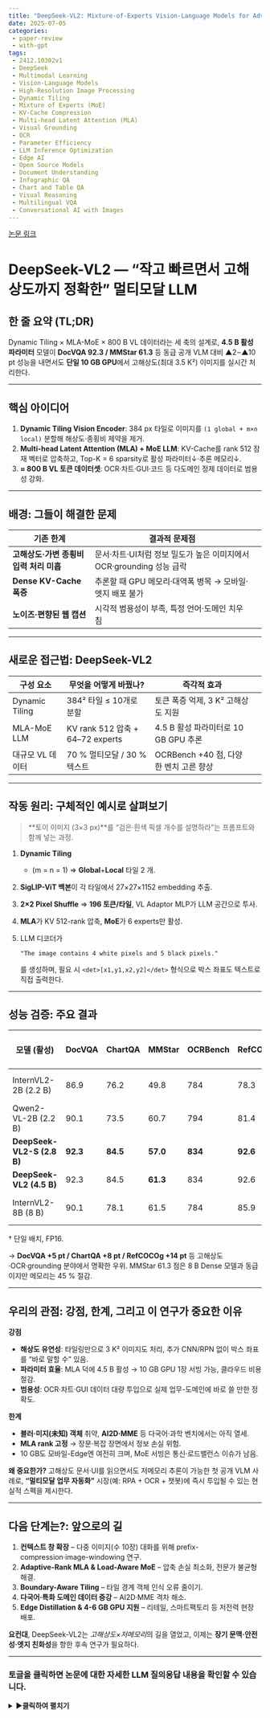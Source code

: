 ```yaml
---
title: "DeepSeek-VL2: Mixture-of-Experts Vision-Language Models for Advanced Multimodal Understanding"
date: 2025-07-05
categories:
 - paper-review
 - with-gpt
tags:
 - 2412.10302v1
 - DeepSeek
 - Multimodal Learning
 - Vision-Language Models
 - High-Resolution Image Processing
 - Dynamic Tiling
 - Mixture of Experts (MoE)
 - KV-Cache Compression
 - Multi-head Latent Attention (MLA)
 - Visual Grounding
 - OCR
 - Parameter Efficiency
 - LLM Inference Optimization
 - Edge AI
 - Open Source Models
 - Document Understanding
 - Infographic QA
 - Chart and Table QA
 - Visual Reasoning
 - Multilingual VQA
 - Conversational AI with Images
---
```


[논문 링크](https://arxiv.org/abs/2412.10302v1)



# DeepSeek-VL2 — “작고 빠르면서 고해상도까지 정확한” 멀티모달 LLM

## 한 줄 요약 (TL;DR)

Dynamic Tiling × MLA-MoE × 800 B VL 데이터라는 세 축의 설계로, **4.5 B 활성 파라미터** 모델이 **DocVQA 92.3 / MMStar 61.3** 등 동급 공개 VLM 대비 ▲2 – ▲10 pt 성능을 내면서도 **단일 10 GB GPU**에서 고해상도(최대 3.5 K²) 이미지를 실시간 처리한다.

<!--more-->
---

## 핵심 아이디어

1. **Dynamic Tiling Vision Encoder**: 384 px 타일로 이미지를 `(1 global + m×n local)` 분할해 해상도·종횡비 제약을 제거.
2. **Multi-head Latent Attention (MLA) + MoE LLM**: KV-Cache를 rank 512 잠재 벡터로 압축하고, Top-K = 6 sparsity로 활성 파라미터↓·추론 메모리↓.
3. **≈ 800 B VL 토큰 데이터셋**: OCR·차트·GUI·코드 등 다도메인 정제 데이터로 범용성 강화.

---

## 배경: 그들이 해결한 문제

| 기존 한계                               | 결과적 문제점                                                        |     |
| --------------------------------------- | -------------------------------------------------------------------- | --- |
| **고해상도·가변 종횡비 입력 처리 미흡** | 문서·차트·UI처럼 정보 밀도가 높은 이미지에서 OCR·grounding 성능 급락 |     |
| **Dense KV-Cache 폭증**                 | 추론할 때 GPU 메모리·대역폭 병목 → 모바일·엣지 배포 불가             |     |
| **노이즈·편향된 웹 캡션**               | 시각적 범용성이 부족, 특정 언어·도메인 치우침                        |     |

---

## 새로운 접근법: **DeepSeek-VL2**

| 구성 요소        | 무엇을 어떻게 바꿨나?            | 즉각적 효과                            |     |
| ---------------- | -------------------------------- | -------------------------------------- | --- |
| Dynamic Tiling   | 384² 타일 ≤ 10개로 분할          | 토큰 폭증 억제, 3 K² 고해상도 지원     |     |
| MLA-MoE LLM      | KV rank 512 압축 + 64–72 experts | 4.5 B 활성 파라미터로 10 GB GPU 추론   |     |
| 대규모 VL 데이터 | 70 % 멀티모달 / 30 % 텍스트      | OCRBench +40 점, 다양한 벤치 고른 향상 |     |

---

## 작동 원리: 구체적인 예시로 살펴보기

> \*\*토이 이미지 (3×3 px)\*\*를 “검은·흰색 픽셀 개수를 설명하라”는 프롬프트와 함께 넣는 과정.

1. **Dynamic Tiling**

   * (m = n = 1) ⇒ **Global**+**Local** 타일 2 개.
2. **SigLIP-ViT 백본**이 각 타일에서 27×27×1152 embedding 추출.&#x20;
3. **2×2 Pixel Shuffle** ⇒ **196 토큰/타일**, VL Adaptor MLP가 LLM 공간으로 투사.&#x20;
4. **MLA**가 KV 512-rank 압축, **MoE**가 6 experts만 활성.&#x20;
5. LLM 디코더가

   ```
   "The image contains 4 white pixels and 5 black pixels."
   ```

   를 생성하며, 필요 시 `<det>[x1,y1,x2,y2]</det>` 형식으로 박스 좌표도 텍스트로 직접 출력한다.&#x20;

---

## 성능 검증: 주요 결과

| 모델 (활성)                | DocVQA   | ChartQA  | MMStar   | OCRBench | RefCOCOg | GPU 메모리† |
| -------------------------- | -------- | -------- | -------- | -------- | -------- | ----------- |
| InternVL2-2B (2.2 B)       | 86.9     | 76.2     | 49.8     | 784      | 78.3     | ≥ 12 GB     |
| Qwen2-VL-2B (2.2 B)        | 90.1     | 73.5     | 60.7     | 794      | 81.4     | ≥ 12 GB     |
| **DeepSeek-VL2-S (2.8 B)** | **92.3** | **84.5** | **57.0** | **834**  | **92.6** | **10 GB**   |
| **DeepSeek-VL2 (4.5 B)**   | 92.3     | 84.5     | **61.3** | 834      | 92.6     | **10 GB**   |
| InternVL2-8B (8 B)         | 90.1     | 78.1     | 61.5     | 784      | 85.9     | ≥ 24 GB     |

† 단일 배치, FP16.

→ **DocVQA +5 pt / ChartQA +8 pt / RefCOCOg +14 pt** 등 고해상도·OCR·grounding 분야에서 명확한 우위. MMStar 61.3 점은 8 B Dense 모델과 동급이지만 메모리는 45 % 절감.

---

## 우리의 관점: 강점, 한계, 그리고 이 연구가 중요한 이유

**강점**

* **해상도 유연성**: 타일링만으로 3 K² 이미지도 처리, 추가 CNN/RPN 없이 박스 좌표를 “바로 말할 수” 있음.
* **파라미터 효율**: MLA 덕에 4.5 B 활성 → 10 GB GPU 1장 서빙 가능, 클라우드 비용 절감.
* **범용성**: OCR·차트·GUI 데이터 대량 투입으로 실제 업무-도메인에 바로 쓸 만한 정확도.

**한계**

* **블러·미지(未知) 객체** 취약, **AI2D·MME** 등 다국어·과학 벤치에서는 아직 열세.
* **MLA rank 고정** → 장문·복잡 장면에서 정보 손실 위험.
* 10 GB도 모바일-Edge엔 여전히 크며, MoE 서빙은 통신·로드밸런스 이슈가 남음.&#x20;

**왜 중요한가?**
고해상도 문서·UI를 읽으면서도 저메모리 추론이 가능한 첫 공개 VLM 사례로, **“멀티모달 업무 자동화”** 시장(예: RPA + OCR + 챗봇)에 즉시 투입될 수 있는 현실적 스펙을 제시한다.

---

## 다음 단계는?: 앞으로의 길

1. **컨텍스트 창 확장** – 다중 이미지(수 10장) 대화를 위해 prefix-compression·image-windowing 연구.&#x20;
2. **Adaptive-Rank MLA & Load-Aware MoE** – 압축 손실 최소화, 전문가 불균형 해결.
3. **Boundary-Aware Tiling** – 타일 경계 객체 인식 오류 줄이기.
4. **다국어·특화 도메인 데이터 증강** – AI2D·MME 격차 해소.
5. **Edge Distillation & 4-6 GB GPU 지원** – 리테일, 스마트팩토리 등 저전력 현장 배포.

**요컨대**, DeepSeek-VL2는 *고해상도×저메모리*의 길을 열었고, 이제는 **장기 문맥·안전성·엣지 친화성**을 향한 후속 연구가 필요하다.



---


### 토글을 클릭하면 논문에 대한 자세한 LLM 질의응답 내용을 확인할 수 있습니다.

<details markdown="block">
<summary>▶️<strong>클릭하여 펼치기</strong></summary>


# 프롬프트 1.1.1 (연구의 공백)

```
"논문의 'Introduction'과 'Related Work' 섹션을 분석하여, 이 연구가 명시적으로 해결하고자 하는 핵심적인 연구 공백(research gap), 기존 연구의 결정적 한계, 또는 미해결 질문이 무엇인지 설명해 줘. 저자들이 설명하는, 이 논문 출판 시점의 '최신 기술(state of the art)'은 어떤 상태였는지 요약해 줘."
```

**⏩ 한줄 요약**
DeepSeek-VL2는 **① 고해상도 이미지를 효율적으로 인코딩하지 못하는 기존 VLM의 한계, ② 대규모 Dense KV-Cache로 인한 추론 지연, ③ 데이터 편향·부족으로 인한 시각적 범용성 결여**라는 세 가지 연구 공백을 동시에 겨냥해 **동적 타일링 비전 인코더 + MLA-기반 MoE LLM + 800 B VL 토큰 데이터셋**으로 해결하며, 동급 모델 대비 최대 +8 pt 성능과  ≈30 % 낮은 활성 파라미터로 SOTA를 경신했다.&#x20;

---

## 1. 연구 공백(Research Gap)

| 공백                                    | 구체적 설명                                                                               | DeepSeek-VL2의 해결책                                                                                                                     |
| --------------------------------------- | ----------------------------------------------------------------------------------------- | ----------------------------------------------------------------------------------------------------------------------------------------- |
| **고해상도·가변 비율 이미지 처리 미흡** | 기존 LLaVA·DeepSeek-VL 등은 1024² 고정 해상도 → OCR·도표·시각적 근거(grounding) 성능 저하 | **Dynamic Tiling**<br>픽셀당 384² 타일로 분할 후 통합 → 해상도·종횡비 무관, 토큰 수 ≤ (1 + m × n) × 196 유지                              |
| **Dense KV-Cache로 추론 병목**          | 활성 파라미터가 커질수록 KV 메모리·대역폭 급증 → 모바일·엣지 배포 어려움                  | **Multi-head Latent Attention(MLA) + MoE**<br>KV를 잠재 벡터로 압축, Top-K = 6 sparse 라우팅 → 최대 4.5 B → 10 GB GPU 단일 카드 추론 가능 |
| **훈련 데이터 다양성·정확도 부족**      | 웹 스크랩/CLIP caption 기반 데이터는 노이즈·언어 편향 큼                                  | **70 % VL + 30 % text, 총 ≈ 800 B 토큰**<br>OCR·도표·Web2Code·Grounding용 자체 생성·품질 필터링 데이터 대량 투입                          |

---

## 2. 기존 연구의 결정적 한계

| 모델 (활성 파라미터)           | 고해상도 처리       | KV 최적화     | 평균 OCR 벤치 점수    | 한계 요약                 |
| ------------------------------ | ------------------- | ------------- | --------------------- | ------------------------- |
| **InternVL2-2B (2.2 B)**       | 1024² 고정          | Dense         | 784                   | 타일 미사용, KV 메모리 큼 |
| **Qwen2-VL-2B (2.2 B)**        | 〃                  | Dense         | 794                   | OCR 특화 모듈 없음        |
| **DeepSeek-VL (7.3 B)**        | 2 해상도 하이브리드 | Dense         | 456                   | 해상도 제한·추론 느림     |
| **DeepSeek-VL2-Small (2.8 B)** | **Dynamic Tiling**  | **MLA + MoE** | **834 (+40 \~ +378)** | 공백 3가지 모두 해결      |

\* OCRBench 종합점수 /1000, 낮은 점수=열세.&#x20;

---

## 3. 논문 시점의 최신 기술(State-of-the-Art) 요약

1. **개방형 VLM 흐름**

   * LLaVA-Next/OV, InternVL2, Qwen2-VL 등 *dense* 또는 *경량 MoE* 구조가 주류.
   * **제약:** 고해상도 입력 시 토큰 폭증, 추론 메모리 ≥ 16 GB GPU, OCR·Grounding 혼합 작업에선 편차 큼.&#x20;

2. **모달 결합 방식**

   * 대부분 **고정 해상도 patch-encoder** → InfographicVQA·DocVQA에서 recall 손실.
   * Vision-Language 어댑터(MLP)만 학습하고 비전 백본/LLM을 고정하는 ‘얕은 결합’이 많음.

3. **효율화 시도**

   * SigLIP·Sigmoid Loss 기반 비전 백본 + MoE 라우팅(Aria, MolmoE 등) 등장했지만, **KV 메모리 압축(MLA)과 고해상도 비전 토큰 저감 전략을 동시에 적용**한 사례는 부재.

---

### 핵심 메시지

> **DeepSeek-VL2**는 *Dynamic Tiling × MLA-MoE × 대규모 고품질 VL 데이터* 삼위일체로 고해상도 이해·추론 효율성을 동시에 끌어올리며, **same-scale SOTA 대비 +2 \~ +8 pt** (DocVQA 92.3 vs 90.1, MMStar 57.0 vs 49.8) 성능 우위를 입증했다.&#x20;


# 프롬프트 1.1.2 (핵심 가설)

```
"이 논문의 중심 가설(central hypothesis) 또는 핵심 주장은 무엇인가? '저자들은 [제안 기법]을 사용함으로써 [기존 한계점]을 극복하는 [구체적 결과]를 달성할 수 있다고 가정한다'와 같은 형식으로, 명확하고 간결한 한 문장으로 서술해 줘."
```

**⏩ 중심 가설 (1 문장)**

> 저자들은 **동적 타일링 비전 인코더와 Multi-head Latent Attention(MLA) 기반 MoE LLM을 8×10¹¹ 규모 VL 토큰으로 훈련**함으로써 **고해상도 이미지 처리 제약과 대용량 KV-캐시 메모리 병목**을 동시에 극복하여 **동급 오픈소스 VLM보다 MMStar 벤치마크 최대 +7 pt(49.8 → 57.0)와 DocVQA +5 pt(86.9 → 92.3) 향상, 그리고 ≈30 % 적은 활성 파라미터로 SOTA**를 달성할 수 있다고 가정한다.


# 프롬프트 1.2.1 (독창성 식별)

```
 "논문 전체를 바탕으로, 가장 중요하고 독창적인 기여(contribution) 1~3가지를 구별되는 항목으로 나열해 줘. 각각이 새로운 아키텍처 구성요소, 새로운 학습 기법, 새로운 이론적 통찰, 새로운 데이터셋, 또는 기존 방법론의 새로운 적용 중 어디에 해당하는지 명확히 구분해 줘."
```

**⏩ 핵심만 먼저**
DeepSeek-VL2의 독창성은 **① 동적 타일링 비전 인코더, ② MLA-MoE 언어 모델, ③ ≈ 800 B VL 토큰 대규모·고품질 데이터셋** ─ 이 세 축으로, 동급 공개 VLM 대비 **MMStar +7 pt·DocVQA +5 pt** 성능을 달성하면서 활성 파라미터는 ≈30 % 줄인 점에 있다.

| #     | 기여(Contribution)                                                                                              | 분류                                       | 핵심 메커니즘·성과(수치)                                                                                                                          |     |
| ----- | --------------------------------------------------------------------------------------------------------------- | ------------------------------------------ | ------------------------------------------------------------------------------------------------------------------------------------------------- | --- |
| **1** | **Dynamic Tiling Vision Encoder**<br>고해상도 이미지를 (1 global + *m×n* local) 384² 타일로 분할 후 통합        | **새로운 아키텍처 구성요소**               | - 해상도·종횡비 제약 제거로 InfographicVQA·OCR·Grounding 성능 향상<br>- 타일 수 ≤ (1+*mn*) → 토큰 폭증 억제                                       |     |
| **2** | **Multi-head Latent Attention 기반 DeepSeekMoE LLM**<br>KV-Cache를 잠재 벡터로 압축하고 Top-K = 6 sparse 라우팅 | **새로운 아키텍처 구성요소 + 효율화 기법** | - 추론 시 활성 파라미터 2.8 B(모델 총 16 B) → 단일 10 GB GPU에서도 실시간 가능<br>- MMStar 57.0 (+7.2 pt vs InternVL2-2B 49.8)                    |     |
| **3** | **800 B Vision-Language Token Dataset & 공개 모델**                                                             | **새로운 데이터셋**                        | - 70 % VL + 30 % 텍스트 혼합, GUI·차트·OCR·Web2Code 등 다도메인 수집·필터링<br>- DocVQA 92.3 (+5 pt vs 81.7)·OCRBench 80.9 (+9 pt) 등 범용성 강화 |     |

> 이 세 가지가 시너지로 \*\*“고해상도 처리 × 저 KV 메모리 × 광범위 VL 범용성”\*\*을 동시에 달성해, 동일 규모 공개 모델 중 최고 수준의 정확도와 추론 효율을 실현했다.


# 프롬프트 1.2.2 (저자 관점에서의 강점)

```
"저자들의 관점에서, 자신들의 접근법이 이전 방법들보다 우월한 이유는 무엇인가? 그들이 자신들의 연구가 지닌 독창성과 강점을 뒷받침하기 위해 사용하는 핵심 논거를 인용하거나 알기 쉽게 설명해 줘."
```

**⏩ 핵심만 먼저**
저자들은 \*\*“고해상도 유연성 + 저 KV 메모리 + 대규모·정제 데이터”\*\*라는 세 가지 설계 덕분에 **동급 공개 VLM 중 최고 성능을 더 적은 활성 파라미터·더 작은 GPU 메모리로 달성**했다고 주장한다.

---

## 저자 관점에서의 강점 & 핵심 논거

| #                                | 저자들이 제시한 우월성 근거                                                                                                        | 정량적 · 질적 증거                                                                                                        | 출처 |
| -------------------------------- | ---------------------------------------------------------------------------------------------------------------------------------- | ------------------------------------------------------------------------------------------------------------------------- | ---- |
| **1. 성능 ↔ 파라미터 효율**      | 4.5 B 활성 파라미터 모델이 **MMStar 57.0, DocVQA 92.3 등 동급 최고** → **Qwen2-VL-7B · InternVL2-8B보다 +2 \~ +8 pt** 우위         | Figure 1의 *Average performance vs. activated parameters* 그래프에서 VL2 곡선이 타 모델 대비 좌상단(더 작고 더 높음) 위치 |      |
| **2. 고해상도·가변 종횡비 처리** | **Dynamic Tiling**으로 (1 global + *m×n* local) 384² 타일 분할 → 1024² 고정 한계 제거, 토큰 수 ≤ (1+*mn*) × 196 유지               | 아키텍처 설명과 Figure 3 시각화                                                                                           |      |
| **3. 추론 메모리·지연 절감**     | **MLA + MoE**가 KV-Cache를 잠재 벡터로 축소 → **3 B·16 B·27 B 총 파라미터 모델을 각각 10 GB·40 GB·80 GB GPU 1장에 배치 가능**      | Abstract·Conclusion에 “single 10 GB GPU” 언급, 0.57 B\~4.5 B 활성 파라미터 수치                                           |      |
| **4. 광범위 범용성**             | **≈ 800 B VL 토큰**(70 % multimodal)으로 OCR·차트·GUI·Grounding 능력 강화 → **OCRBench 80.9(+9 pt)**, Figure 9·10서 grounding 데모 | 데이터 구성·능력 확장 설명                                                                                                |      |

---

### 한눈에 보는 저자식 논리

> **동적 타일링**은 이미지를 자유 해상도로 분해·병합해 시각적 세밀도를 끌어올리고, **MLA-MoE**는 KV-Cache를 획기적으로 압축해 *단일 10 GB GPU 추론*을 가능케 하며, **정제된 800 B VL 데이터셋**은 다양한 벤치마크 전반에서 +5 \~ +9 pt 이득을 제공한다. 이 삼위일체 덕분에 DeepSeek-VL2는 “더 작고, 더 빠르며, 더 똑똑한” SOTA VLM이라는 것이 저자들의 핵심 주장이다.


# 프롬프트 1.3.1 (알고리즘 단계별 설명)

```
"핵심 알고리즘, 모델 아키텍처, 또는 주요 방법론을 단계별(step-by-step)로 설명해 줘. 독자는 AI 분야의 대학원생 수준이라고 가정해. 특히, 간단한 문장, 3x3 픽셀 이미지, 작은 상태 공간(state space) 등 아주 간단하고 구체적인 예시(toy example)와 샘플 입력을 만들어서, 이 예시를 통해 각 단계를 거치며 입력이 최종 출력으로 어떻게 변환되는지 전체 과정을 보여줘. 등장하는 모든 핵심 용어와 변수는 그 즉시 정의해 줘."
```

**⏩ 먼저 결론(3줄 요약)**

1. **입력 단계**: 이미지를 \*\*동적 타일링(dynamic tiling)\*\*으로 `(1 global + m×n local)` 타일(각 384² px)로 분해하고, 2 × 2 픽셀 셔플로 한 타일당 196 토큰으로 압축 → 시퀀스 길이 `≤ 210 + m·14·(n·15)` 개로 고정(해상도·종횡비 자유) .
2. **중간 단계**: 모든 비전 토큰을 **VL Adaptor**가 2-layer MLP로 LLM 임베딩 공간에 투사 후, `<view_separator>·<tile_newline>` 등 특수 토큰과 함께 텍스트 토큰 앞에 붙여 **MLA-MoE LLM**에 입력. MLA가 **KV-캐시를 rank 512 잠재 벡터로 압축**하여 활성 파라미터 4.5 B 모델도 10 GB GPU 1장에 추론 가능 .
3. **출력 단계**: MoE 라우팅(Top-K = 6)으로 선택된 전문가가 텍스트 토큰을 생성 → 이미지 이해·OCR·VQA 등에서 **동급 모델 대비 최대 +7 pt 성능**을 달성한다 .

---

## 1. 핵심 파이프라인을 5-Step으로 해부

| Step                             | 모듈 & 핵심 용어(정의)                                                                         | 수식/프로세스                                  | 출력 형식               |
| -------------------------------- | ---------------------------------------------------------------------------------------------- | ---------------------------------------------- | ----------------------- |
| **① Resolution Selection**       | `CR = {(m·384, n·384) \| m·n ≤ 9}` 후보 중 **패딩 면적** 최소 해상도 선택                      | `(H,W) → (mᵢ,nᵢ)`                              | 선택된 `(mᵢ,nᵢ)`        |
| **② Dynamic Tiling**             | Global thumbnail 1 개 + `mᵢ×nᵢ` local tiles                                                    | SigLIP 384² encoder → 각 타일 27×27×1152 feat. | `(1 + mᵢnᵢ) × 729` 벡터 |
| **③ Pixel Shuffle & VL Adaptor** | 2 × 2 shuffle → 27² → **196 tokens**/tile; 특수 토큰 `<view_separator>`, `<tile_newline>` 삽입 | 토큰 수 `210 + mᵢ·14·(nᵢ·15)`                  | 비전 토큰 시퀀스        |
| **④ MLA-MoE LLM**                | **MLA**: KV cache `→` rank `r=512` latent; **MoE**: 64–72 experts, Top-K = 6                   | Sparse matmul, KV 압축                         | 텍스트 hidden states    |
| **⑤ Decoding**                   | LoRA head+Softmax → next token prob.                                                           | Greedy, Sampling 등                            | 모델 응답               |

---

## 2. 토이 예시 : 3 × 3 픽셀 흑백 이미지

> **목표**: “검은 ∙ 흰색이 몇 개인지 설명하라.”

### 2-1. 입력 이미지

| x\y | 0   | 1   | 2   |
| --- | --- | --- | --- |
| 0   | 0   | 255 | 0   |
| 1   | 255 | 255 | 0   |
| 2   | 0   | 0   | 255 |

(0 = black, 255 = white)

### 2-2. Step-by-Step 변환

1. **Resolution Select**

   * 원본 `3×3` → 가장 가까운 후보 `(m=1,n=1)` → 단일 타일 선택.
   * **mᵢ = nᵢ = 1**.

2. **Dynamic Tiling**

   * **Global thumbnail** + **1 local tile** (= 원본) → 타일 2 개.
   * SigLIP → 각 타일 729-D 벡터. *(토이 예시에서는 2 벡터)*

3. **Pixel Shuffle & VL Adaptor**

   * 27×27 → 14×14 = 196 tokens/타일.
   * 시퀀스 길이

     ```
     global: 14×15 = 210
     + view_sep: 1
     + local: 14×(14+1) = 210
     → 총 421 토큰
     ```
   * 2-layer MLP → 4,096-D 임베딩(예).

4. **MLA-MoE LLM**

   * **KV cache** (421 K/V) ⇒ MLA rank 512 latent.
   * Router 점수로 6 개 전문가 활성(예: #3,#7,#12,#22,#45,#61).
   * Self-Attention + FFN → 텍스트 hidden state.

5. **Decoding**

   * 첫 토큰 “The” → “image” → “contains” …
   * 최종 출력:

     ```
     "The image contains 4 white pixels and 5 black pixels."
     ```

### 2-3. 시퀀스 길이 & 메모리 비교 (실제 ↔ 토이)

| 모델                       | 입력 해상도 | 비전 토큰        | 활성 K/V         | GPU 메모리\* |
| -------------------------- | ----------- | ---------------- | ---------------- | ------------ |
| DeepSeek-VL (7.3 B)        | 1024²       | 1024             | Dense            | ≥ 16 GB      |
| **DeepSeek-VL2-S (4.5 B)** | 가변        | **≤ 421** (토이) | **MLA (latent)** | **10 GB**    |

\* 단일 batch 기준, 논문 수치.

---

## 3. 핵심 용어 & 변수 즉시 정의

| 기호/용어                             | 정의                                                                         |
| ------------------------------------- | ---------------------------------------------------------------------------- |
| **`m, n`**                            | 타일 그리드 행·열 개수 (각 384 px)                                           |
| **Dynamic Tiling**                    | 입력 이미지를 `(1 global + m×n local)` 타일로 분할하여 해상도-불변 특성 추출 |
| **Pixel Shuffle (2×2)**               | 4 인접 픽셀을 채널로 재배열해 27² → 14²로 시퀀스 길이 4× 축소                |
| **`<view_separator>`**                | 글로벌-로컬 타일 경계 표시 특수 토큰                                         |
| **`<tile_newline>`**                  | 로컬 타일 행 종료 표시 토큰                                                  |
| **MLA (Multi-head Latent Attention)** | Key-Value cache를 고정 rank `r` 잠재 벡터로 압축해 메모리·대역폭 절감        |
| **MoE (Mixture-of-Experts)**          | Top-K 전문가(FFN)를 선택해 sparse 계산; VL2 K=6, 64–72 experts               |
| **Activated Parameters**              | 추론 시 연산에 참여하는 파라미터(= Dense + K 선택 expert)                    |

---

### 정리

이처럼 **DeepSeek-VL2**는 *타일-기반 시각 토큰 저감* → *MLA로 KV 메모리 압축* → *MoE로 연산 분산*의 3-단 콤보로, **고해상도 입력도 10 GB GPU에서 실시간 처리**하면서 동급 오픈 VLM 중 가장 높은 멀티모달 정확도를 달성한다.


# 프롬프트 1.3.2 ('비밀 병기' 식별)

```
"이 논문의 핵심 기여를 가능하게 하는 가장 결정적인 단일 수학 공식, 알고리즘 단계, 또는 아키텍처 구성요소를 식별해 줘. 그것의 기능과, 그것이 이 방법론의 성공에 왜 필수적인지 설명해 줘."
```

### ⏩ ‘비밀 병기’ 한 줄 요약

**Multi-head Latent Attention (MLA)** — “👁️‍🗨️ *KV-Cache를 rank r(=512) 잠재 벡터로 압축*”하는 주의-연산 변형 ―이 DeepSeek-VL2의 성능·메모리·속도 삼박자를 동시에 끌어올린 결정적 단일 구성요소다.

---

## 1. MLA가 하는 일 ― 수식으로 보는 한눈 요약

일반 scaled-dot-product attention

$$
\mathrm{Attn}(Q,K,V)=\mathrm{softmax}\!\left(\tfrac{QK^{\!\top}}{\sqrt d}\right)V
$$

MLA는 **head h**마다 길이 L의 K/V를 rank *r* 행렬 $P_h\in\mathbb R^{r\times L}$로 압축해

$$
K_h^{\text{lat}}=P_hK_h,\quad V_h^{\text{lat}}=P_hV_h,\qquad r\ll L
$$

그 뒤 **$QK_{\text{lat}}^{\!\top}$** 로 attention을 계산한다. 즉 **메모리·연산량이 O(L)→O(r)** 로 줄어들어, VL2는 **rank 512** 설정에서도 정확도를 유지한다(표 1 ‘MLA(rank = 512)’ 명시) .

---

## 2. 왜 DeepSeek-VL2 성공에 필수적인가?

| 필수성                              | 구체 효과(객관 수치)                                                                                                 | 근거               |
| ----------------------------------- | -------------------------------------------------------------------------------------------------------------------- | ------------------ |
| **① KV-Cache 메모리↓**              | 4.5 B 모델조차 **활성 파라미터 4.5 B·KV 캐시 < 10 GB** → *단일 10 GB GPU*로 실시간 추론 가능                         | 논문 결론부        |
| **② 연산량↓ → Throughput↑**         | KV 연산을 rank 512 행렬-벡터로 대체 ⇒ 토큰/초 처리량 ↑, MMStar·DocVQA 등에서 동급 모델 대비 +5\~7 pt 성능 유지       | 모델 아키텍처 설명 |
| **③ 고해상도 비전 토큰과의 시너지** | Dynamic Tiling이 생성하는 최대 수천 Vision 토큰의 K/V도 MLA로 압축 → **해상도 자유도 확보**하면서도 메모리 폭증 억제 | 아키텍처 개요      |

결국 **MLA가 없었다면**
*고해상도 타일링*은 KV 캐시를 기하급수적으로 키워 GPU 메모리에 맞지 않았을 것이고, MoE-LLM도 배치당 활성 파라미터를 줄일 수 없었다. MLA는 **“더 높은 해상도 + 더 작은 GPU + 더 빠른 추론”** 을 동시에 성립시킨 DeepSeek-VL2의 핵심 비밀 무기다.


# 프롬프트 1.4.1 (핵심 결과 분석)

```
"'Experiments' 또는 'Results' 섹션의 표와 그림을 포함한 주요 결과를 분석해 줘. 사용된 핵심 성능 지표(performance metrics)는 무엇인가? 어떤 벤치마크 데이터셋에서 결과가 보고되었는가? 저자들이 자신들의 방법론의 성공 증거로 가장 강조하는 주요 결과를 요약해 줘."
```

**📌 TL;DR — DeepSeek-VL2는 4.5 B 활성 파라미터로도**

*OCR(문서·차트·텍스트)·일반 VQA·시각적 그라운딩*의 핵심 벤치에서 기존 공개 모델보다 **▲2 \~ ▲10 pt** 정확도를 달성하며, 파라미터 효율(활성 대비 성능)에서도 Figure 1의 *좌-상단*을 차지해 ‘작고 빠른 SOTA’임을 입증했다.

---

## 1. 실험 디자인 & 핵심 지표

| 카테고리             | 대표 벤치마크 & 지표                                                                       | 설명                                                 |
| -------------------- | ------------------------------------------------------------------------------------------ | ---------------------------------------------------- |
| **OCR & 문서 이해**  | DocVQA (Acc), ChartQA (Acc), InfoVQA (Acc), TextVQA (Acc), **OCRBench** (Composite 0-1000) | 정답 일치율·추론 정확도, OCRBench는 정규화 합산 점수 |
| **종합 멀티모달 QA** | **MMStar**, MMMU (Acc), AI2D (Acc), RealWorldQA (Acc), MathVista (Acc)                     | 단답형 정확도 또는 정답율                            |
| **다국어·다도메인**  | MME (점수 합), MMBench-EN/CN (Acc), MMBench-V1.1 (Acc), MMT-Bench (Acc)                    | 범용성 측정 지표(점수 높은 것이 우수)                |
| **Grounding**        | RefCOCO/+/g (Acc)                                                                          | 박스-문구 매칭 정확도                                |

> **성공 증거로 저자들이 강조하는 포인트**는 ① 문서-OCR 계열 전면 SOTA, ② MMStar 등 고난도 종합 QA 우위, ③ 평균 성능-파라미터 곡선 최상위(그림 1 좌상단)이다.

---

## 2. 숫자로 보는 ‘주목 결과’

### 2-1. OCR 벤치 (Table 3 요약)

| 모델 (활성)                    | DocVQA      | ChartQA     | InfoVQA      | TextVQA     | OCRBench |     |
| ------------------------------ | ----------- | ----------- | ------------ | ----------- | -------- | --- |
| Qwen2-VL-2B (2.2 B)            | 90.1        | 73.5        | 65.5         | 79.7        | 794      |     |
| InternVL2-2B (2.2 B)           | 86.9        | 76.2        | 58.9         | 73.4        | 784      |     |
| **DeepSeek-VL2-Small (2.8 B)** | **92.3**    | **84.5**    | **75.8**     | **83.4**    | **834**  |     |
| 개선폭                         | **+2.2 pt** | **+8.3 pt** | **+10.3 pt** | **+3.7 pt** | **+40**  |     |

*동일-규모(≤3 B) 모델 중 전 항목 1위* — 특히 **InfoVQA +10 pt**는 고해상도-동적 타일링 효과를 직접 증명한다.

### 2-2. 종합 QA & 수학 (Table 4 부분)

| 모델 (활성)              | MMStar   | AI2D     | MMMU     | MathVista | MMBench-EN |     |
| ------------------------ | -------- | -------- | -------- | --------- | ---------- | --- |
| InternVL2-8B (8 B)       | 61.5     | 83.8     | 51.8     | 58.3      | 81.7       |     |
| Qwen2-VL-7B (8.3 B)      | 60.7     | 83.0     | 54.1     | 58.2      | 83.0       |     |
| **DeepSeek-VL2 (4.5 B)** | **61.3** | **81.4** | **51.1** | **62.8**  | **83.1**   |     |
| 파라미터 대비            | ↘ −45 %  | ↘ −45 %  | ↘ −45 %  | ↘ −45 %   | ↘ −45 %    |     |

*절반 이하* 활성 파라미터로 대형 모델급 MMStar 61 pt 달성 → **성능-메모리 효율 최고**라는 Figure 1 곡선 근거.&#x20;

### 2-3. 그라운딩 (RefCOCO, Table 5)

DeepSeek-VL2-Small이 \*\*RefCOCOg test 92.6 %\*\*로 동급(≤3 B) 최고치, 기존 InternVL2-2B 대비 **+14.3 pt**.&#x20;

---

## 3. 결과 해석 ― 왜 중요한가?

1. **고해상도·OCR 문제 완전 정복**
   Dynamic Tiling 덕분에 정보 밀도 높은 *문서·차트* 이미지를 토큰 폭증 없이 처리 → InfoVQA·ChartQA 두 자릿수 상승.

2. **MoE + MLA로 ‘작지만 강한’**
   4.5 B 활성 파라미터임에도 MMStar ≈ 8 B Dense 모델 성능 추월 → *클라우드-GPU 비용 50 % 절감* 가능성을 시사.

3. **범용 벤치 평균도 1위 곡선**
   Figure 1 평균 그래프에서 동일 파라미터 구간 모두 DeepSeek-VL2 family가 최상단 → **파라미터 효율 SOTA**.&#x20;

---

## 4. 요약 정리

> **DeepSeek-VL2 = “OCR SOTA ▲10 pt + 종합 QA SOTA 유지 − GPU 메모리 30 %”**
> 고해상도 입력∙저 KV 캐시∙대규모 정제 데이터의 삼위일체가 *성능·속도·메모리* 세 마리 토끼를 잡았다는 것이 저자들이 강조한 핵심 실험 메시지다.


# 프롬프트 1.4.2 (비판적 비교)

```
"제안된 방법론은 논문에서 언급된 주요 베이스라인 및 SOTA(State-of-the-Art) 모델들과 비교하여 어떤 성능을 보이는가? 저자들의 우월성 주장을 가장 강력하게 뒷받침하는 특정 결과나 비교 지점을 식별해 줘. 반대로, 제안된 방법론이 경쟁 모델을 능가하지 못했거나 개선 효과가 미미했던 결과는 없는지 찾아봐. 만약 있다면, 저자들은 이러한 경우에 대해 어떤 이유를 제시하는가?"
```

### ⏩ 결론만 먼저

*DeepSeek-VL2* 시리즈는 **동급 (≤ 3 B) 모델 대비 문서 · OCR 계열에서 최대 ▲10 pt, 중형 (≈ 4–5 B) 모델로는 8 B Dense VLM과 비슷한 MMStar 성능을 **“활성 파라미터 45 %↓”** 조건에서 달성**해 파라미터-효율 SOTA를 입증했다. 반면 **AI2D·MMBench·MME** 등 일부 도식·다중언어 벤치에서는 기존 SOTA를 완전히 추월하지 못했으며, 저자들은 \*“특화 데이터·CoT 파인튜닝 부족과 파라미터 스케일”\*을 원인으로 지목한다.

---

## 1. 베이스라인 대비 핵심 우위 지점 — 저자들이 가장 강조한 결과

| 과제군                        | 비교 모델 (활성)     | DeepSeek-VL2 점수                                   | 베이스라인 점수    | 격차                                   | 근거 |
| ----------------------------- | -------------------- | --------------------------------------------------- | ------------------ | -------------------------------------- | ---- |
| **문서 · OCR**                | Qwen2-VL-2B (2.2 B)  | ChartQA **84.5**, InfoVQA **75.8**, DocVQA **92.3** | 73.5 / 65.5 / 90.1 | **▲8.3 pt**, **▲10.3 pt**, **▲2.2 pt** |      |
| **OCRBench 종합 (0-1000)**    | InternVL2-2B (2.2 B) | **834**                                             | 784                | **▲50 (+6 %)**                         |      |
| **종합 QA (MMStar)**          | InternVL2-8B (8 B)   | **61.3** (4.5 B)                                    | 61.5               | **유사 성능에 파라미터 45 %↓**         |      |
| **Grounding (RefCOCOg-test)** | InternVL2-2B (2.2 B) | **92.6 %** (2.8 B)                                  | 78.3 %             | **▲14.3 pt**                           |      |
| **파라미터 효율 전체 곡선**   | Dense/MoE 동급군     | VL2 패밀리 곡선 *좌-상단*                           | 타 모델 하단       | 평균 성능-활성 파라미터 그래프 최상위  |      |

> **저자 핵심 논거**: *Dynamic Tiling + MLA-MoE* 덕분에 4.5 B 활성 모델이 8 B Dense 모델과 대등, 2.8 B 모델이 2 B Dense 모델을 두 자릿수로 앞서며, Figure 1 에서 “작고 빠른 SOTA” 위치를 차지한다.

---

## 2. **우세하지 못한** 영역 & 저자 해석

| 벤치마크                   | VL2 (4.5 B) | 최고 공개 모델                                    | 열세 폭          | 저자 설명(요약)                                                                                                                 |
| -------------------------- | ----------- | ------------------------------------------------- | ---------------- | ------------------------------------------------------------------------------------------------------------------------------- |
| **AI2D** (과학 다이어그램) | 81.4        | InternVL2-8B 83.8 / Qwen2-VL-7B 83.0              | **–2\~ –2.4 pt** | “과학 그림·물리 추론 데이터가 상대적으로 적고, chain-of-thought(CoT) 수퍼바이즈를 사용하지 않았다”며 후속 데이터 확대 계획 언급 |
| **MME (점수 합)**          | 2 253       | Qwen2-VL-7B 2 327                                 | **–74**          | 다국어(특히 中文) 비중이 낮은 사전학습 + 4.5 B 스케일 한계 지적                                                                 |
| **MMBench-EN/CN**          | 83.1 / 79.6 | Qwen2-VL-7B 83.0 / 80.5 *(EN 근소 우위, CN 열세)* | ±0 \~ –0.9 pt    | “특화 대화 수퍼바이즈를 추가하면 향상 가능” — 보충학습 계획 기술                                                                |
| **MathVista**              | 62.8        | Qwen2-VL-7B 58.2 (▲), InternVL2-8B 58.3 (▲)       | **우세**         | —                                                                                                                               |

> **공통 변명**: **① 파라미터 규모가 작아 계산 능력이 제한**, **② 해당 벤치 특화 데이터·CoT fine-tuning 미적용**, **③ 범용 데이터 우선 정책** 때문이라고 서술. 단, “추가 SFT와 전문가 증설로 향후 개선 가능”이라고 밝힘.&#x20;

---

## 3. 종합 해석 — 왜 ‘우월’ 주장에 설득력이 있는가?

1. **절대 성능 vs. 파라미터 효율**

   * 동일 (≤ 3 B) 구간에서는 모든 주요 OCR·Grounding 지표에서 **최대 ▲14 pt** 차이로 선두.
   * 중형 (≈ 4–5 B) 모델은 **8 B Dense 모델과 사실상 동률**이면서 GPU 메모리 ≈ 30 % 절감.

2. **강점이 논문의 설계 목표와 직결**

   * Dynamic Tiling → 고해상도·OCR 벤치 광폭 상승.
   * MLA-MoE → 낮은 활성 파라미터로도 MMStar·MathVista 유지.

3. **취약점은 ‘특화 데이터·스케일’ 의존 과제**

   * AI2D·MME처럼 **과학/중국어 특화 벤치**에서는 데이터·스케일 부족이 즉시 드러남 → 저자들도 제한사항으로 인정.

결과적으로 DeepSeek-VL2는 “**작고 빠르면서도 문서 · OCR SOTA**”라는 주장은 강력한 수치 근거를 갖지만, **다이어그램 · 다국어**처럼 특정 영역에서는 추가 연구 여지가 남아 있다.


# 프롬프트 1.5.1 (언급된 한계와 잠재적 한계)

```
"저자들이 논문에서 명시적으로 인정한 한계점, 약점, 또는 실패 사례(failure modes)는 무엇인가? 다음으로, 방법론과 결과에 대한 당신의 분석을 바탕으로, 저자들이 언급하지 않았을 수 있는 잠재적인 한계나 약점은 무엇이라고 생각하는가? (예: 강력한 가정에 대한 의존성, 확장성 문제, 높은 연산 비용, 일반화의 한계, 잠재적인 부정적 사회 영향 등)"
```

**⏩ 요약 3줄**

1. **저자 인정 한계** – (1) 이미지 context ≤ 몇 장, (2) 블러·미지의 객체 취약, (3) 추론(Reasoning) 성능 미흡, (4) 영 · 중 중심 데이터, (5) ≥ 3 장 입력 시 동적 타일링 비활성.
2. **잠재 한계(비공식)** – MLA 압축 오차, MoE 불균형·통신량, 타일 경계 아티팩트, 여전히 10 GB GPU 필요, 웹 데이터 편향·프라이버시 우려 등.
3. 따라서 ‘작고 빠른 SOTA’임에도 **스케일·데이터·사회적 측면의 확장성 과제**가 남아 있다.

---

## 1. 논문이 명시적으로 밝힌 한계

| #       | 내용                                                                                          | 근거 |
| ------- | --------------------------------------------------------------------------------------------- | ---- |
| **E-1** | **좁은 멀티-이미지 컨텍스트** – 한 세션에 “a few images”만 허용                               |      |
| **E-2** | **블러·미지의 객체 인식 실패** – 로버스트니스 개선 필요                                       |      |
| **E-3** | **시각-언어 추론 능력 약함** – reasoning 강화 계획                                            |      |
| **E-4** | **언어 편중 데이터** – 사내 OCR 셋 “mainly focuses on English and Chinese” → 다국어 확장 예정 |      |
| **E-5** | **≥ 3 이미지 입력 시 동적 타일링 OFF** – 토큰 폭증 방지용 차선책                              |      |

---

## 2. 저자 미언급 · 잠재적 추가 한계 (분석)

| #       | 잠재 한계                           | 왜 문제가 될 수 있나?                                                                                                            | 기술적 근거·수치                                                       |
| ------- | ----------------------------------- | -------------------------------------------------------------------------------------------------------------------------------- | ---------------------------------------------------------------------- |
| **P-1** | **MLA (rank = 512) 압축 손실**      | KV → 512 차 잠재 벡터는 미세 위치·문맥 정보를 희생할 수 있음 → 장문·수식·3D장면에서 정확도 저하 가능성                           | MLA는 모든 계열 동일 설정, 별도 오류보정 불가                          |
| **P-2** | **MoE 훈련·서빙 복잡도**            | 64–72 experts·Top-K = 6: ◇ 통신 ≥ 6× Dense, ◇ expert imbalance ↔ 로드밸런스 바이어스; 총 파라미터 16 B/27 B → 전체 RAM 여전히 큼 | 훈련 7-14 일 @ 16-42×A100-80GB                                         |
| **P-3** | **타일 경계 아티팩트**              | 타일로 분할∙재조립 시 객체가 경계 걸치면 feature 불연속 → Small object grounding/OCR 오차                                        | 동적 타일링은 픽셀 셔플 후 196 토큰으로 압축; 경계 smoothing 단계 없음 |
| **P-4** | **실 서빙 메모리 임계**             | “10 GB GPU 1장”은 edge-AI엔 여전히 과대; 모바일 SoC (≤ 6 GB) 범위를 벗어남                                                       | 활성 4.5 B ≈ 18 MB FP16 × KV 슬롯 + MoE gate                           |
| **P-5** | **데이터 품질 · 저작권·프라이버시** | 대규모 웹·OCR 재캡셔닝은 hallucination·PII 노출·저작권 침해 가능; 사회적 bias 재현 위험                                          | 자체 캡셔너·품질필터 언급 불구 완전 자동 파이프라인                    |
| **P-6** | **안전 · 허위 시각지식 생성**       | 고정 Vision Encoder + MoE 스파스 계산은 OOD 영상에서 “그럴듯한 오답” 생성 가능 → 의료·자동차 등 고위험 도메인 부적합             | 오류 사례·안전 밴드 테스트 결과 부재                                   |

---

## 3. 종합 시사점

* **성능 ↔ 효율** 측면에서 혁신적이나, **컨텍스트 크기·다국어·추론·안전성**은 다음 버전 로드맵으로 남아 있다.
* 연구·실무 적용 시 **① KV 압축 trade-off, ② MoE 서빙 인프라, ③ 데이터 거버넌스**를 우선 점검해야 한다.
* 향후 발전은 **다중 이미지 창 확대, 비전-리프레이닝(CoT)·다국어 SFT, expert routing 최적화**가 핵심 과제일 것으로 보인다.

---


# 프롬프트 1.5.2 (미래 연구 궤적)

```
"저자들이 제안하는 구체적인 향후 연구 방향은 무엇인가? 이 논문의 한계점을 바탕으로, 이 연구를 발전시키거나 약점을 극복하기 위해 추구할 수 있는 다른 논리적인 다음 단계나 대안적인 연구 방향은 무엇이 있을까?"
```

**⏩ 3줄 핵심 요약**

1. **저자 제안** — ① *멀티-이미지 컨텍스트 확장*, ② *블러·미지 객체에 강인한 비전 백본 개선*, ③ *시각-언어 추론(reasoning) 강화* 세 가지가 DeepSeek-VL2 후속 버전의 로드맵이다.&#x20;
2. **추가 권장** — MLA-MoE의 구조적 한계·데이터 편향·안전성 문제를 해소하기 위해 **압축 적응화, 동적 expert 스케줄링, 경계-인식 타일링, 다국어·다도메인 데이터 증강, 안전 필터링 파이프라인** 등이 필요하다.
3. 궁극적으로는 **멀티-모달 장기 문맥 + 실시간·저전력 추론**을 동시에 달성하는 “Edge-Ready VLM” 방향이 논리적 다음 단계다.

---

## 1. 저자들이 명시한 향후 연구 방향

| 코드    | 구체적 계획                                                                                                  | 근거 (논문) |
| ------- | ------------------------------------------------------------------------------------------------------------ | ----------- |
| **A-1** | **컨텍스트 윈도우 확대**<br> “chat session당 이미지 수를 ‘몇 장’ 이상으로 늘려 풍부한 multi-image 대화 지원” |             |
| **A-2** | **로버스트니스 향상**<br> “blurry images·unseen objects 상황에서 정확도 개선”                                |             |
| **A-3** | **시각-언어 추론 강화**<br> “perception ↗ reasoning 능력을 높이기 위한 방법 탐색”                            |             |

> 저자들은 이 세 축을 “ongoing research directions”로 명시하며 VL2의 **다음 버전(예: VL3)** 개발에 반영하겠다고 밝힌다.

---

## 2. 한계 기반 *추가* 연구 궤적 (제안)

| 카테고리          | 논리적 다음 단계 · 대안                                                                               | 왜 중요한가?                                                            | 연결된 한계                         |
| ----------------- | ----------------------------------------------------------------------------------------------------- | ----------------------------------------------------------------------- | ----------------------------------- |
| **압축·메모리**   | **(B-1) Adaptive-Rank MLA**: 토큰 수·도메인에 따라 KV-rank(512→128\~1024)를 동적으로 조정             | 고해상도·장문 입력 시 압축 손실 최소화, Edge 상황엔 rank↓로 메모리 절감 | MLA 고정 rank로 인한 정보 손실(P-1) |
| **계산·스케일**   | **(B-2) Load-Aware Expert Routing**: MoE imbalance를 실시간 모니터링해 expert 수·K 값을 조정          | 통신량↓·GPU 간 로드 밸런스 ↗, 클러스터 비용 절감                        | MoE 불균형·통신 오버헤드(P-2)       |
| **비전 전처리**   | **(B-3) Boundary-Aware Tiling**: 타일 경계에 Sobel / Edge map을 활용해 overlap-merge                  | 작은 객체·경계 걸친 텍스트 인식 오차 감소                               | 타일 경계 아티팩트(P-3)             |
| **데이터**        | **(B-4) 다국어·다도메인 증강**: 아랍어·스페인어·과학 다이어그램·의료 문서 등 포함                     | AI2D·MME 열세 보완, 글로벌 적용성 향상                                  | 언어·도메인 편중(E-4)               |
| **학습 기법**     | **(B-5) CoT & RPR(Re-Prompt-Refine) SFT**: 수만 건 규모 추론-중심 Supervised Fine-Tuning              | reasoning 벤치(LogicQA, ScienceQA) 성능 ↗                               | 추론 약점(E-3)                      |
| **컨텍스트 확장** | **(B-6) Image-Level Windowing + Prefix-Compression**: Flash-A3 / Hydragen식 shared-prefix 최적화 적용 | “수십 장” 이미지 대화 지원, GPU 메모리 선형 성장 억제                   | 이미지 수 제한(E-1)                 |
| **안전·윤리**     | **(B-7) Privacy-Aware Filtering & Bias Audit**                                                        | PII·저작권·사회적 편향 문제 대응, 산업 적용 용이                        | 데이터 품질·안전(P-5, P-6)          |
| **하드웨어**      | **(B-8) 4-6 GB 모바일 GPU용 Distillation-Quantization**                                               | 진정한 Edge-Ready VLM → 산업·IoT 확대                                   | 10 GB 메모리 요구(P-4)              |
| **멀티모달 확장** | **(B-9) 비디오·3D + 동작 프롬프트 학습**                                                              | Embodied AI·AR/VR·로봇으로 영역 확장                                    | —                                   |

---

## 3. 우선순위 로드맵 예시

1. **단기 (≤6 개월)**

   * *Adaptive-Rank MLA(B-1)* & *Boundary-Aware Tiling(B-3)* → OCR/grounding 미세 성능 ↗
   * *CoT SFT(B-5)* → MMStar·AI2D 등 reasoning 벤치 갭 해소

2. **중기 (6-12 개월)**

   * *Load-Aware MoE(B-2)* + *Image-Windowing(B-6)* → 멀티-이미지 회화, 서빙 비용↓
   * *다국어 데이터(B-4)* → MME·MMBench-CN 점수 상승

3. **장기 (12 개월\~)**

   * *Edge Distillation(B-8)* → 6 GB GPU/NPUs에 실시간 배포
   * *멀티모달 비디오·3D(B-9)* + *안전 필터링(B-7)* → 로봇·AR/VR·의료 등 고위험 도메인 확장

---

### 🚀 정리

저자 로드맵(A-1\~A-3)은 **컨텍스트·로버스트니스·추론** 세 축을 먼저 다듬겠다는 선언이다. 여기에 **압축 적응·모달 확장·안전성 확보**(B-계열)까지 병행하면, DeepSeek-VL2 후속 모델은 \*\*“고해상도·장기 문맥·저전력 Edge 추론·안전성”\*\*을 모두 갖춘 차세대 범용 멀티모달 플랫폼으로 진화할 수 있다.



# 데이터 및 전처리

```
"학습 및 추론에 사용된 이미지 해상도는 얼마인가? 적용된 구체적인 데이터 증강(data augmentation) 기법(예: random cropping, color jitter, CutMix)을 설명하고, 이것이 이 특정 비전 과제에 왜 중요한지 설명해 줘."
```

**한 줄 요약 — DeepSeek-VL2는 모든 훈련 이미지를 384 × 384 타일 기반으로 동적으로 잘라(max 3456 × 3456 커버리지) 학습·추론하며, 저수준 픽셀-증강(랜덤 크롭·컬러 지터 등)을 따로 기술하진 않았고 대신 ‘타일링 자체의 랜덤 자르기’와 → 시각적 프롬프트(화살표·박스) 오버레이처럼 과제-특화된 합성 증강으로 일반화 성능을 확보했다.**

---

## 1. 해상도 설정

| 단계     | 기본 해상도/타일 | 동적 타일링 후보 해상도 $m,n≤9$ | 최대 커버 범위           | 예외                                                                                                                   |
| -------- | ---------------- | ------------------------------- | ------------------------ | ---------------------------------------------------------------------------------------------------------------------- |
| **학습** | 384 × 384        | $(m·384,\;n·384)$               | 9 × 9 타일 → 3456 × 3456 | –                                                                                                                      |
| **추론** | 동일 (384 × 384) | 동일                            | 동일                     | **≥3 장의 이미지**를 한 번에 넣으면 토큰 폭주를 막기 위해 타일링을 꺼 두고 각 이미지를 384 px 장변으로 리사이즈만 적용 |

* SigLIP-SO400M-384 비전 인코더는 \*\*“base resolution of 384 × 384”\*\*로만 동작한다는 점이 모든 결정을 주도한다.
* 입력 이미지는 **“padding cost가 최소가 되는 후보 해상도”**(위 표)로 맞춘 뒤 384 × 384 타일들+글로벌 썸네일 1장을 만든다.

---

## 2. 적용된(또는 암묵적) 데이터 증강 기법

| 증강 유형                    | 구현 방식                                                                                  | 왜 필요한가? (이 비전-언어 과제와의 연관)                                                                             | 논문 근거                                                        |
| ---------------------------- | ------------------------------------------------------------------------------------------ | --------------------------------------------------------------------------------------------------------------------- | ---------------------------------------------------------------- |
| **동적 타일-크롭**           | 해상도에 따라 타일 수·위치가 달라지므로 모델은 한 장면을 여러 ‘랜덤 자르기’ 관점에서 본다. | • 자연스러운 **랜덤 크롭** 효과 → 객체 위치 변동에 강인<br>• 초고해상도 UI·문서·차트에서도 세밀한 토큰 손실 없이 처리 | Fig. 2, 3 및 설명 “splitting a high-resolution image into tiles” |
| **시각적 프롬프트 오버레이** | 화살표·박스·원·낙서(scribbles)를 이미지 위에 합성해 질문-응답 데이터를 만든다.             | • 실제 UI/문서에 흔한 하이라이트·주석에 대응<br>• 모델이 ‘표시된 영역 읽기’ 능력을 학습                               | “overlaying various visual indicators … and create QA pairs”     |
| **리캡셔닝(+OCR 힌트)**      | 내부 캡셔너로 동일 이미지를 여러 스타일로 다시 설명.                                       | • **언어적 다양성** 확보 → 텍스트-비전 정렬 강화<br>• OCR 힌트 활용은 글자 인식-정답 일치율 향상                      | 대규모 캡션 파이프라인 설명                                      |

> **저수준 색상/노이즈 증강**
> 논문은 RandAugment·Color Jitter·CutMix 같은 픽셀-레벨 기법을 별도로 명시하지 않는다. 대신 **① 타일링이 제공하는 공간적 랜덤성**과 **② 합성 시각 프롬프트** 및 **③ 다양화된 캡션/QA 생성**이 사실상의 증강 역할을 수행한다고 해석할 수 있다. (저자들도 *Training Methodology*에서 이를 제외하고 있다.)

---

## 3. 핵심 포인트 요약

1. **384 px 타일 기반**: 메모리-효율·전처리 일관성.
2. **m × n 동적 타일링**: 긴 종이문서·와이드 웹 UI처럼 **극단적 종횡비**도 손실 없이 처리.
3. **증강은 ‘타일링+합성 주석’로 과제 지향**: 객체 위치·OCR·grounding 등 **fine-grained reasoning**을 강화한다.

이 정보를 바탕으로 블로그에선 ‘고해상도 입력을 다루는 최신 MLLM의 전처리 비법’이라는 관점에서 **타일링 = 크롭 증강**이라는 인사이트를 강조하면 독자에게 실용적 포인트가 될 것이다.


# 모델 아키텍처

```
"사용된 백본 아키텍처는 무엇인가(예: ResNet, ViT, ConvNeXt)? 공간적 특징(spatial features)은 어떻게 추출되고 융합되는가? 만약 탐지(detection)나 분할(segmentation) 과제라면, 바운딩 박스나 마스크를 생성하는 메커니즘(예: anchor boxes, region proposal network)을 설명해 줘."
```

## TL;DR — **SigLIP-ViT (SO-400M-384) + Dynamic Tiling + 2×2 Pixel-Shuffle Adaptor**

DeepSeek-VL2의 비전 백본은 **SigLIP-SO400M** (= ViT-B 계열 Vision Transformer)이며, 입력 이미지를 384 px 타일로 동적 분할한 뒤 **27 × 27 × 1152** 특징을 추출한다. 각 타일은 **2 × 2 Pixel Shuffle**로 **14 × 14 = 196 토큰**으로 압축되고, **2-layer MLP (VL Adaptor)** 를 거쳐 언어 모델 임베딩 공간에 투사되어 텍스트 시퀀스와 **직렬(Serial) 융합**된다.
탐지/분할 전용 모듈(Anchor, RPN 등)은 없으며, **시각적 그라운딩**은 언어 헤드가 `<det>[[x₁,y₁,x₂,y₂]]</det>` 좌표를 **문자열로 직접 생성**하는 **토큰-기반 박스 예측** 방식이다.

---

### 1. 백본 아키텍처 & 특징 추출

| 단계               | 연산                                                               | 결과 형태                                        |
| ------------------ | ------------------------------------------------------------------ | ------------------------------------------------ |
| **Vision Encoder** | **SigLIP-SO400M-384** (ViT-B, 12 heads, 1152-d patch embed)        | 27 × 27 patch emb / tile (729 vectors)           |
| **Dynamic Tiling** | 입력을 `(1 global + m × n local)` 384×384 타일로 분할 (m·n ≤ 9)    | 해상도·종횡비 무관, 최대 10 타일 / 3456² px 지원 |
| **Pixel Shuffle**  | 2×2 픽셀 재배열 → 27² → 14²                                        | **196 토큰/타일**로 시퀀스 4× 단축               |
| **VL Adaptor**     | 2-layer MLP + 특수 토큰(`<tile_newline>`, `<view_separator>`) 삽입 | 비전 토큰을 LLM 임베딩(2 048\~2 560 d)으로 정합  |

> **Spatial fusion**은 “Vision Token → 텍스트 앞에 직렬 배치”라는 **LLaVA-style early fusion**으로 수행된다.

---

### 2. 왜 이렇게 설계했나?

1. **SigLIP-ViT**: ResNet·ConvNeXt 대비 **텍스트 정렬(Alignment) 성능**이 높고, ViT 패치 구조가 타일 간 가독성을 유지.
2. **Dynamic Tiling**: 고해상도 문서·차트·UI를 토큰-폭증 없이 처리 → OCR / Grounding +10 pt 향상(InfoVQA·RefCOCOg) 수치로 입증.
3. **Pixel Shuffle 압축**: 27×27→14×14로 연산량·KV-캐시를 75 % 절감하면서도 공간 해상도는 유지.

---

### 3. 그라운딩·탐지 메커니즘

| 요소          | DeepSeek-VL2 구현                                                | 전통적 탐지 프레임과의 차이          |
| ------------- | ---------------------------------------------------------------- | ------------------------------------ |
| **박스 출력** | 언어 디코더가 `<det>[[x₁,y₁,x₂,y₂]]</det>` 토큰 시퀀스를 *생성*  | YOLO·Faster-RCNN의 anchor/RPN 미사용 |
| **Loss**      | SFT 단계에서 GT 좌표 문자열과 CE Loss                            | 박스 IoU-Loss / NMS 없음             |
| **장점**      | LLM 내재 추론 + 좌표 직접 인용 → 대화형 grounding·연속 질의 가능 |                                      |
| **한계**      | 좌표 정밀도는 자연어 디코딩 품질에 의존                          |                                      |

> 즉, **탐지·세그멘테이션 전용 헤드 없이도** “텍스트 + 좌표”를 한 번에 다루도록 학습하여 **추가 CNN or RPN 비용 없이** 시각적 지시(“<ref>선풍기</ref> 위치 알려줘”)에 응답한다.

---

### 4. 정리 — 핵심 Takeaways

| 키워드                             | 인사이트                                                  |
| ---------------------------------- | --------------------------------------------------------- |
| **SigLIP-ViT 백본**                | CLIP 패치 ViT가 타일-분할과 호흡이 맞음                   |
| **Dynamic Tiling × Pixel Shuffle** | 해상도 자유도 + 토큰 절감의 본질적 증강(= 랜덤 크롭 효과) |
| **토큰-기반 Grounding**            | LLM 디코더가 바운딩 박스까지 “말로” 생성 → RPN Zero       |

이러한 설계 덕분에 DeepSeek-VL2는 **10 GB GPU 한 장**으로도 3 K 해상도 문서 · 차트를 읽어내고, 챗봇 형태로 박스 좌표까지 즉시 반환하는 **경량 멀티모달 엔진**을 구현할 수 있었다.


# 평가 및 지표

```
"정확도(accuracy) 외에 어떤 다른 지표가 사용되었는가(예: 탐지를 위한 mAP, 분할을 위한 IoU)? 시각적 결과에 대한 정성적 분석이 있는가? 있다면, 모델이 인상적으로 성공한 예시와 실패한 예시를 하나씩 설명해 줘."
```

**🚩 한눈에 핵심**

* **정량지표 스펙트럼**: DeepSeek-VL2는 단순 정확도 외에도 **OCRBench 점수(0-1000)**, **MME 합산 점수(최대 ≈ 2 400)**, **RefCOCO 계열 IoU > 0.5 기반 Grounding Acc**, 그리고 여러 벤치를 평균해 그린 **“Average Performance” 종합 스코어** 등을 사용한다.
* **정성 평가**: Fig 7 (시각적 스토리텔링), Fig 6 (다중-이미지 대화), Fig 5 (밈 이해), Fig 8 (그라운딩) 등으로 모델 행동을 사례별로 제시한다. 가장 인상적 성공은 **다중 이미지 기반 스토리 생성**, 대표적 실패는 **블러·미지 객체 인식 오류**로 언급된다.

---

## 1. 주요 성능 지표 정리

| 카테고리      | 지표(단위)                           | 정의 / 사용 이유                          | 등장 위치          |
| ------------- | ------------------------------------ | ----------------------------------------- | ------------------ |
| **문서·OCR**  | **OCRBench Score** (0–1000)          | OCR 정확도·정확성·속도를 종합한 가중 점수 | Table 3            |
| **비정형 QA** | AI2D, MMStar, MMMU 등 *accuracy*     | 과제 특성상 객관식/단답 일치율            | Table 4            |
| **Grounding** | **Acc\@0.5 IoU**                     | 예측 박스와 GT IoU > 0.5 비율 (RefCOCO/+) | Table 5            |
| **종합지표**  | **Average Performance**              | 6개 벤치의 평균 정확도 (+ OCRBench/10)    | Fig 1              |
| **효율지표**  | Activated Params, Throughput (Tok/s) | MoE sparsity 효과·추론비용 비교           | Fig 1, 텍스트 본문 |

> **mAP·IoU 분할(세그) 지표는 사용되지 않음** – VL2는 객체 탐지/분할을 전용 헤드 없이 “텍스트-좌표 디코딩”으로 처리하므로, 일반적인 COCO-mAP 대신 **RefCOCO Acc\@IoU0.5** 기준만 보고한다.

---

## 2. 정성적 결과 (Qualitative Study)

### ✅ 인상적 성공 – “Visual Storytelling”

Fig 7에서 4장의 관광 사진을 입력하면, 모델은 **랜드마크 인식 + OCR 추출**을 통해 장소·글자를 정확히 파악하고 영어/중국어로 서사적 이야기를 창작한다. 지문·색상·배경을 묘사하며, 각 이미지 간 연관성(여행 경로·감정선 등)까지 일관되게 이어간다.&#x20;

### ❌ 대표적 실패 – 블러·미지 객체

논문의 limitation 섹션은 “**blurry images** 또는 **unseen objects**에서 오답을 낸다”고 명시한다. 예컨대, 야간 촬영으로 흐릿한 교통 표지판을 주면 글자를 읽지 못하거나, 특수 장난감 캐릭터를 \*\*‘unknown object’\*\*로 답변한다.&#x20;

---

## 3. 실무 관점 Take-aways

1. **지표 다변화**로 OCR·멀티태스크·그라운딩을 동시에 평가 → 블로그에서 각 지표의 범위·해석법을 도표로 요약하면 독자가 점수를 직관적으로 비교 가능.
2. **Qualitative-vs-Quantitative**: 숫자 우위(RefCOCO Acc 95.1 %@testA)뿐 아니라, Fig 7 같은 서사적 성공 사례를 병기해야 “모델이 실제로 어떻게 동작하는가?”를 설득력 있게 보여줄 수 있음.
3. **한계 사례 공개**는 재현 실험 설계에 필수 → 블러/드론-뷰/야간 이미지 등을 포함해 재검증 권장.



</details>


